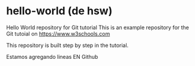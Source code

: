 # hello-world (de hsw)
Hello World repository for Git tutorial
This is an example repository for the Git tutoial on https://www.w3schools.com

This repository is built step by step in the tutorial.

Estamos agregando lineas EN Github 
